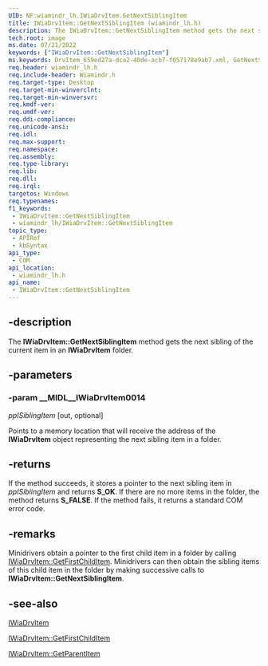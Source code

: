 ```yaml
---
UID: NF:wiamindr_lh.IWiaDrvItem.GetNextSiblingItem
title: IWiaDrvItem::GetNextSiblingItem (wiamindr_lh.h)
description: The IWiaDrvItem::GetNextSiblingItem method gets the next sibling of the current item in an IWiaDrvItem folder.
tech.root: image
ms.date: 07/21/2022
keywords: ["IWiaDrvItem::GetNextSiblingItem"]
ms.keywords: DrvItem_659ed27a-dca2-40de-acb7-f057178e9ab7.xml, GetNextSiblingItem, GetNextSiblingItem method [Imaging Devices], GetNextSiblingItem method [Imaging Devices],IWiaDrvItem interface, IWiaDrvItem interface [Imaging Devices],GetNextSiblingItem method, IWiaDrvItem.GetNextSiblingItem, IWiaDrvItem::GetNextSiblingItem, image.iwiadrvitem_getnextsiblingitem, wiamindr_lh/IWiaDrvItem::GetNextSiblingItem
req.header: wiamindr_lh.h
req.include-header: Wiamindr.h
req.target-type: Desktop
req.target-min-winverclnt: 
req.target-min-winversvr: 
req.kmdf-ver: 
req.umdf-ver: 
req.ddi-compliance: 
req.unicode-ansi: 
req.idl: 
req.max-support: 
req.namespace: 
req.assembly: 
req.type-library: 
req.lib: 
req.dll: 
req.irql: 
targetos: Windows
req.typenames: 
f1_keywords:
 - IWiaDrvItem::GetNextSiblingItem
 - wiamindr_lh/IWiaDrvItem::GetNextSiblingItem
topic_type:
 - APIRef
 - kbSyntax
api_type:
 - COM
api_location:
 - wiamindr_lh.h
api_name:
 - IWiaDrvItem::GetNextSiblingItem
---
```


## -description

The **IWiaDrvItem::GetNextSiblingItem** method gets the next sibling of the current item in an **IWiaDrvItem** folder.

## -parameters

### -param __MIDL__IWiaDrvItem0014

*ppISiblingItem* [out, optional]

Points to a memory location that will receive the address of the **IWiaDrvItem** object representing the next sibling item in a folder.

## -returns

If the method succeeds, it stores a pointer to the next sibling item in *ppISiblingItem* and returns **S_OK**. If there are no more items in the folder, the method returns **S_FALSE**. If the method fails, it returns a standard COM error code.

## -remarks

Minidrivers obtain a pointer to the first child item in a folder by calling [IWiaDrvItem::GetFirstChildItem](./nf-wiamindr_lh-iwiadrvitem-getfirstchilditem.md). Minidrivers can then obtain the sibling items of this child item in the folder by making successive calls to **IWiaDrvItem::GetNextSiblingItem**.

## -see-also

[IWiaDrvItem](./nn-wiamindr_lh-iwiadrvitem.md)

[IWiaDrvItem::GetFirstChildItem](./nf-wiamindr_lh-iwiadrvitem-getfirstchilditem.md)

[IWiaDrvItem::GetParentItem](./nf-wiamindr_lh-iwiadrvitem-getparentitem.md)
